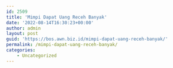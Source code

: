 ```yaml
---
id: 2509
title: 'Mimpi Dapat Uang Receh Banyak'
date: '2022-08-14T16:30:23+00:00'
author: admin
layout: post
guid: 'https://bos.awn.biz.id/mimpi-dapat-uang-receh-banyak/'
permalink: /mimpi-dapat-uang-receh-banyak/
categories:
    - Uncategorized
---
```


